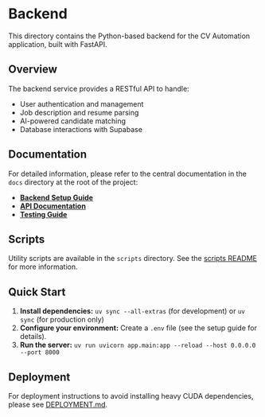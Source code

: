 # Backend

This directory contains the Python-based backend for the CV Automation application, built with FastAPI.

## Overview

The backend service provides a RESTful API to handle:

-   User authentication and management
-   Job description and resume parsing
-   AI-powered candidate matching
-   Database interactions with Supabase

## Documentation

For detailed information, please refer to the central documentation in the `docs` directory at the root of the project:

-   [**Backend Setup Guide**](../../docs/backend_setup.md)
-   [**API Documentation**](../../docs/api_documentation.md)
-   [**Testing Guide**](../../docs/testing.md)

## Scripts

Utility scripts are available in the `scripts` directory. See the [scripts README](./scripts/README.md) for more information.

## Quick Start

1.  **Install dependencies:** `uv sync --all-extras` (for development) or `uv sync` (for production only)
2.  **Configure your environment:** Create a `.env` file (see the setup guide for details).
3.  **Run the server:** `uv run uvicorn app.main:app --reload --host 0.0.0.0 --port 8000`

## Deployment

For deployment instructions to avoid installing heavy CUDA dependencies, please see [DEPLOYMENT.md](./DEPLOYMENT.md).